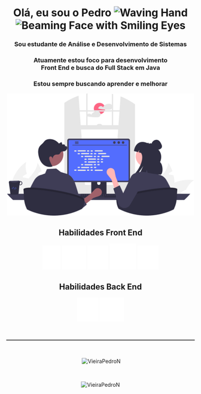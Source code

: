<h1 align="center">Olá, eu sou o 
    <a href="https://www.linkedin.com/in/pedro-n%C3%ADcolas-vieira-649963201/" 
    target= "_blank"
    style="text-decoration:none;"
    >Pedro </a>
    <img src="https://raw.githubusercontent.com/Tarikul-Islam-Anik/Animated-Fluent-Emojis/master/Emojis/Hand%20gestures/Waving%20Hand.png" alt="Waving Hand" width="30" height="30" />
    <img src="https://raw.githubusercontent.com/Tarikul-Islam-Anik/Animated-Fluent-Emojis/master/Emojis/Smilies/Beaming%20Face%20with%20Smiling%20Eyes.png" alt="Beaming Face with Smiling Eyes" width="25" height="25" />
</h1>

<h3 align="center">Sou estudante de Análise e Desenvolvimento de Sistemas</h3>
<h3 align="center">Atuamente estou foco para desenvolvimento<br> Front End e busca do Full Stack em Java</h3>
<h3 align="center">Estou sempre buscando aprender e melhorar</h3>
<div style="text-align: center;">
  <p align="center">
    <img src="./assets/imgs/undraw_pair_programming_re_or4x.svg" style="width:500px;"/>
  </p>
</div>
<div style="text-align: center;">
  <h2 align="center">Habilidades Front End</h2>
  <p align="center">
    <img src="./assets/imgs/html5-brands-solid.svg"/>
    <img src="./assets/imgs/css3-brands-solid.svg"/> 
    <img src="./assets/imgs/js-brands-solid.svg"/>
    <img src="./assets/imgs/icons8-typescript.svg">
    <img src="./assets/imgs/angular-brands-solid.svg"/>
  </p>
</div>


<div style="text-align: center;">
  <h2 align="center">Habilidades Back End</h2>
  <p align="center">
    <img src="./assets/imgs/python-brands-solid.svg"/> 
    <img src="./assets/imgs/icons8-sqlite.svg"/>
  </p>
</div>
 
 
<br>
<hr style="border: none; border-top: 1px solid #555; width: 100%;" />
<br>
<p align="center">&nbsp;<img align="center" src="https://github-readme-stats.vercel.app/api?username=VieiraPedroN&theme=dark&show_icons=true&locale=en"  alt="VieiraPedroN" /></p>

<br><p align="center"><img align="center" src="https://github-readme-stats.vercel.app/api/top-langs?username=VieiraPedroN&show_icons=true&theme=dark&locale=en&layout=compact" alt="VieiraPedroN" /></p>